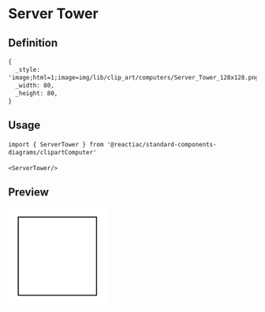 # Server Tower

## Definition

```
{
  _style: 'image;html=1;image=img/lib/clip_art/computers/Server_Tower_128x128.pngstrokeColor=none;',
  _width: 80,
  _height: 80,
}
```

## Usage

```
import { ServerTower } from '@reactiac/standard-components-diagrams/clipartComputer'

<ServerTower/>
```

## Preview

<img src="./server-tower.png" width="200"/>

